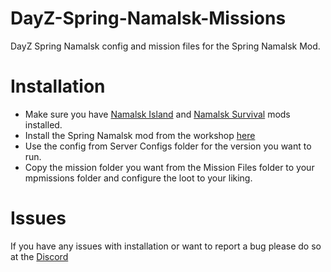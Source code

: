 # DayZ-Spring-Namalsk-Missions
DayZ Spring Namalsk config and mission files for the Spring Namalsk Mod.

# Installation
* Make sure you have [Namalsk Island](https://steamcommunity.com/sharedfiles/filedetails/?id=2289456201) and [Namalsk Survival](https://steamcommunity.com/sharedfiles/filedetails/?id=2289461232) mods installed.
* Install the Spring Namalsk mod from the workshop [here](https://steamcommunity.com/sharedfiles/filedetails/?id=2934394430) 
* Use the config from Server Configs folder for the version you want to run.
* Copy the mission folder you want from the Mission Files folder to your mpmissions folder and configure the loot to your liking.

# Issues
If you have any issues with installation or want to report a bug please do so at the [Discord](https://discord.gg/DvBmGvfGw6)
